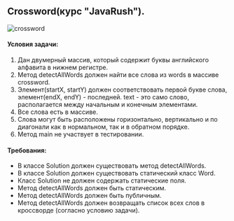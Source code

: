 ## Crossword(курс "JavaRush").
![crossword][link]

#### **Условия задачи:**
1. Дан двумерный массив, который содержит буквы английского алфавита в нижнем регистре.
2. Метод detectAllWords должен найти все слова из words в массиве crossword.
3. Элемент(startX, startY) должен соответствовать первой букве слова, элемент(endX, endY) - последней.
text - это само слово, располагается между начальным и конечным элементами.
4. Все слова есть в массиве.
5. Слова могут быть расположены горизонтально, вертикально и по диагонали как в нормальном, так и в обратном порядке.
6. Метод main не участвует в тестировании.

#### **Требования:**
*	В классе Solution должен существовать метод detectAllWords.  
*	В классе Solution должен существовать статический класс Word.  
*	Класс Solution не должен содержать статические поля. 
*	Метод detectAllWords должен быть статическим.  
*	Метод detectAllWords должен быть публичным. 
*	Метод detectAllWords должен возвращать список всех слов в кроссворде (согласно условию задачи).

[link]: https://javarush.ru/images/article/ae7aa049-dc60-4ca2-aeec-9d123ad90073/512.jpeg
